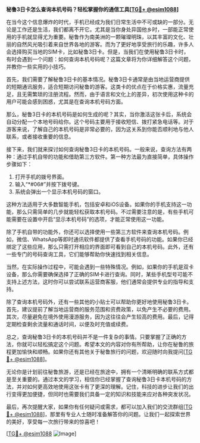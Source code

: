 **秘鲁3日卡怎么查询本机号码？轻松掌握你的通信工具[[TG💪+ @esim1088](https://t.me/s/esim1088)]**

在当今这个信息爆炸的时代，手机已经成为我们日常生活中不可或缺的一部分。无论是工作还是生活，我们都离不开它。尤其是当你身处异国他乡时，一部能正常使用的手机就显得尤为重要。秘鲁作为南美洲的一颗璀璨明珠，以其丰富的文化、壮丽的自然风光吸引着来自世界各地的游客。而为了更好地享受旅行的乐趣，许多人会选择购买当地的SIM卡，比如秘鲁3日卡。但是，当我们在使用秘鲁3日卡时，有时会遇到一个问题：如何查询本机号码呢？这篇文章将为你详细解答这个问题，并教你一些实用的小技巧。

首先，我们需要了解秘鲁3日卡的基本情况。秘鲁3日卡通常是由当地运营商提供的短期通讯服务，适合短期访问秘鲁的游客。这类卡的优点在于价格实惠，流量充足，且无需繁琐的注册流程。然而，由于语言和文化上的差异，初次使用这种卡的用户可能会感到困惑，尤其是在查询本机号码方面。

那么，秘鲁3日卡的本机号码是如何生成的呢？其实，当你激活这张卡后，系统会自动分配一个本地号码给你。这个号码主要用于接收短信、拨打紧急电话等。对于游客来说，了解自己的本机号码是非常必要的，因为这关系到你能否顺利地与他人联系，或者接收重要的信息。

接下来，我们就来探讨如何查询秘鲁3日卡的本机号码。一般来说，查询方法有两种：通过手机自带的功能和借助第三方软件。第一种方法最为直接简单，具体操作步骤如下：

1. 打开手机的拨号界面。
2. 输入“*#06#”并按下拨号键。
3. 系统会弹出一个显示本机号码的窗口。

这种方法适用于大多数智能手机，包括安卓和iOS设备。如果你的手机支持这一功能，那么只需简单的几步就能轻松获取本机号码。不过需要注意的是，有些手机可能需要在设置中开启“显示本机号码”的选项，才能正常使用这一功能。

除了手机自带的功能外，你还可以选择使用一些第三方软件来查询本机号码。例如，微信、WhatsApp等即时通讯软件都提供了查看手机号码的功能。如果你已经绑定了这些应用，那么只需打开相应的界面即可看到自己的本机号码。此外，还有一些专门的号码查询工具，它们能够帮助你快速找到相关信息。

当然，在实际操作过程中，可能会遇到一些特殊情况。例如，如果你的手机是双卡设备，那么你需要确保选择了正确的SIM卡进行查询。同时，某些手机型号可能不支持上述方法，这时你可以尝试联系运营商客服，他们通常会提供专业的指导和支持。

除了查询本机号码外，还有一些其他的小贴士可以帮助你更好地使用秘鲁3日卡。首先，建议提前了解当地运营商的服务范围和资费政策，以免产生不必要的费用。其次，尽量避免在境外使用漫游服务，因为这往往会产生较高的费用。最后，记得定期检查剩余流量和通话时间，以便及时充值或续费。

总之，查询秘鲁3日卡的本机号码并不是一件复杂的事情。只要掌握了正确的方法，你就可以轻松搞定这个问题。希望本文的内容对你有所帮助，让你在秘鲁的旅程更加愉快和顺畅。如果你还有其他关于秘鲁旅行的问题，欢迎随时向我提问[[TG💪+ @esim1088](https://t.me/s/esim1088)]。

无论你是计划前往秘鲁旅游，还是已经在旅途中，拥有一个清晰明确的联系方式都是至关重要的。通过本文的学习，相信你已经掌握了查询秘鲁3日卡本机号码的方法，并对如何更高效地使用这张卡有了更深的理解。记住，科技的进步让我们的出行变得更加便捷，但同时也需要我们具备一定的知识和技能来应对各种突发状况。

最后，再次提醒大家，如果你有任何疑问或需求，都可以加入我们的交流群组[[TG💪+ @esim1088](https://t.me/s/esim1088)]，那里有专业人士随时准备解答你的问题。让我们一起探索世界的美好，享受每一次旅行带来的惊喜吧！

[[TG💪+ @esim1088](https://t.me/s/esim1088) ![Image](https://i.postimg.cc/4NQfJmqS/Snipaste-2025-05-13-00-14-12.png)]